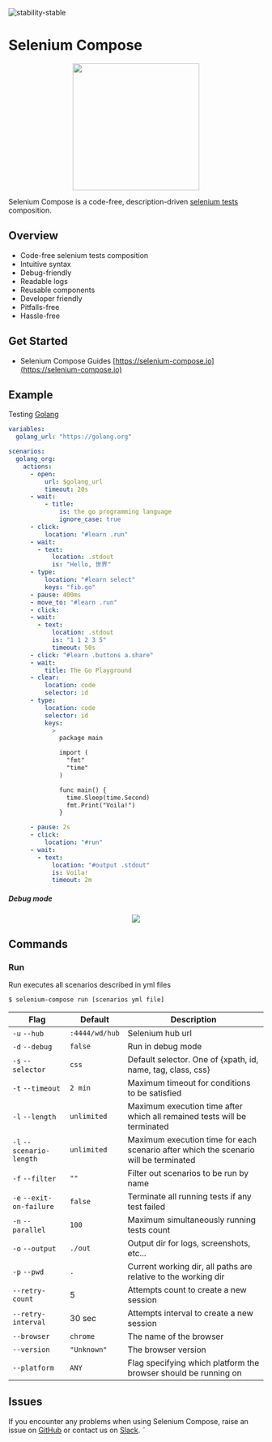 ![stability-stable](https://img.shields.io/badge/stability-stable-green.svg)
# Selenium Compose

<p align="center">
  <img width="250" src="https://www.selenium-compose.io/logo.svg">
</p>

Selenium Compose is a code-free, description-driven [selenium tests](https://www.seleniumhq.org/) composition.

## Overview

* Code-free selenium tests composition
* Intuitive syntax
* Debug-friendly
* Readable logs
* Reusable components
* Developer friendly
* Pitfalls-free
* Hassle-free

## Get Started

* Selenium Compose Guides [https://selenium-compose.io](https://selenium-compose.io)

## Example

Testing [Golang](https://golang.org)

```yaml
variables:
  golang_url: "https://golang.org"

scenarios:
  golang_org:
    actions:
      - open:
          url: $golang_url
          timeout: 20s
      - wait:
          - title:
              is: the go programming language
              ignore_case: true
      - click:
          location: "#learn .run"
      - wait:
        - text:
            location: .stdout
            is: "Hello, 世界"
      - type:
          location: "#learn select"
          keys: "fib.go"
      - pause: 400ms
      - move_to: "#learn .run"
      - click:
      - wait:
        - text:
            location: .stdout
            is: "1 1 2 3 5"
            timeout: 50s
      - click: "#learn .buttons a.share"
      - wait:
          title: The Go Playground
      - clear:
          location: code
          selector: id
      - type:
          location: code
          selector: id
          keys:
            >
              package main

              import (
                "fmt"
                "time"
              )

              func main() {
                time.Sleep(time.Second)
                fmt.Print("Voila!")
              }

      - pause: 2s
      - click:
          location: "#run"
      - wait:
        - text:
            location: "#output .stdout"
            is: Voila!
            timeout: 2m
```

##### Debug mode

<p align="center">
  <img src="https://www.selenium-compose.io/gifs/demo_debug.gif">
</p>

## Commands

### Run

Run executes all scenarios described in yml files

```bash
$ selenium-compose run [scenarios yml file]
```

Flag | Default | Description
--- | --- | ---
`-u` `--hub` | `:4444/wd/hub` | Selenium hub url
`-d` `--debug` | `false` | Run in debug mode
`-s` `--selector` | `css` | Default selector. One of {xpath, id, name, tag, class, css}
`-t` `--timeout` | `2 min` | Maximum timeout for conditions to be satisfied
`-l` `--length` | `unlimited` | Maximum execution time after which all remained tests will be terminated
`-l` `--scenario-length` | `unlimited` | Maximum execution time for each scenario after which the scenario will be terminated
`-f` `--filter` | `""` | Filter out scenarios to be run by name
`-e` `--exit-on-failure` | `false` | Terminate all running tests if any test failed
`-n` `--parallel` | `100` | Maximum simultaneously running tests count
`-o` `--output` | `./out` | Output dir for logs, screenshots, etc...
`-p` `--pwd` | `.` | Current working dir, all paths are relative to the working dir
`--retry-count` | 5 | Attempts count to create a new session
`--retry-interval` | 30 sec | Attempts interval to create a new session
`--browser` | `chrome` | The name of the browser
`--version` | `"Unknown"` | The browser version
`--platform` | `ANY` | Flag specifying which platform the browser should be running on

## Issues

If you encounter any problems when using Selenium Compose,
raise an issue on [GitHub](https://github.com/selenium-compose/selenium-compose/issues) or contact us on
[Slack](https://join.slack.com/t/seleniumcompose/shared_invite/enQtMzYwMzI2MTQ2Njc4LTQ2MDFmMjBhYTllNDdhNjc5NDM3ZGUzNmZiMDZkOGM1NDcxMTdjYWM4OWMxMmRiYThlZWQ1NTVkOGE0NDVkMWY).
˜

